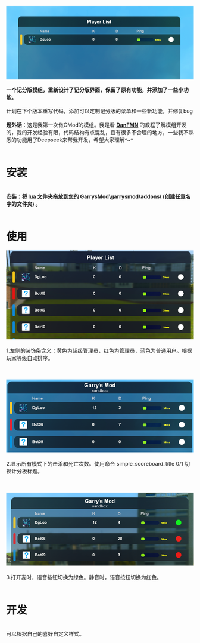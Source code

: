 ![01](https://github.com/DgLooSL/Gmod-SimpleScoreboard/blob/main/img/01.png?raw=true)

**一个记分版模组，重新设计了记分版界面，保留了原有功能，并添加了一些小功能。**</br></br>
计划在下个版本重写代码，添加可以定制记分版的菜单和一些新功能，并修复bug </br></br>
**题外话**：这是我第一次做GMod的模组。我是看 [**DanFMN**](https://www.youtube.com/playlist?list=PLN1e9kVZIWewR9Tm48zbxdm1qiBEWYpJI) 的教程了解模组开发的，我的开发经验有限，代码结构有点混乱，且有很多不合理的地方，一些我不熟悉的功能用了Deepseek来帮我开发，希望大家理解^~^
</br>
</br>
# 安装
</br>**安装：将 lua 文件夹拖放到您的 GarrysMod\garrysmod\addons\ (创建任意名字的文件夹) 。**</br></br>
# 使用
![02](https://github.com/DgLooSL/Gmod-SimpleScoreboard/blob/main/img/02.png?raw=true)
</br></br>1.左侧的装饰条含义：黄色为超级管理员，红色为管理员，蓝色为普通用户。根据玩家等级自动排序。</br></br></br>

![03](https://github.com/DgLooSL/Gmod-SimpleScoreboard/blob/main/img/03.png?raw=true)
</br></br>2.显示所有模式下的击杀和死亡次数。使用命令 simple_scoreboard_title 0/1 切换计分板标题。</br></br></br>

![04](https://github.com/DgLooSL/Gmod-SimpleScoreboard/blob/main/img/04.png?raw=true)
</br></br>3.打开麦时，语音按钮切换为绿色。静音时，语音按钮切换为红色。</br></br>
# 开发
</br>可以根据自己的喜好自定义样式。
